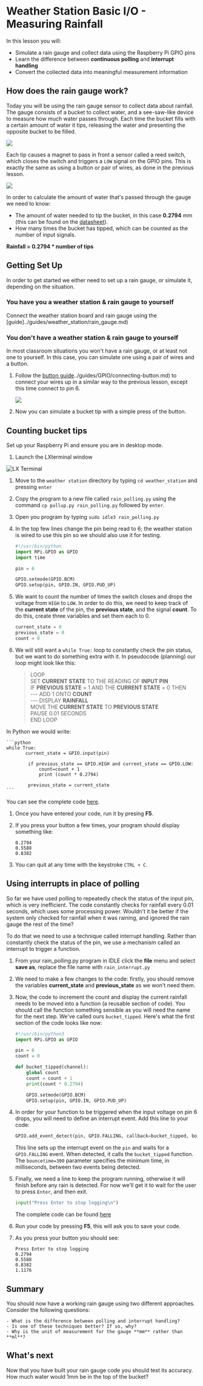 # Weather Station Basic I/O - Measuring Rainfall

In this lesson you will:

- Simulate a rain gauge and collect data using the Raspberry Pi GPIO pins
- Learn the difference between **continuous polling** and **interrupt handling**
- Convert the collected data into meaningful measurement information

## How does the rain gauge work?

Today you will be using the rain gauge sensor to collect data about rainfall. The gauge consists of a bucket to collect water, and a see-saw-like device to measure how much water passes through. Each time the bucket fills with a certain amount of water it tips, releasing the water and presenting the opposite bucket to be filled.

  ![](images/rain_gauge_both.jpg)

Each tip causes a magnet to pass in front a sensor called a reed switch, which closes the switch and triggers a `LOW` signal on the GPIO pins. This is exactly the same as using a button or pair of wires, as done in the previous lesson.

  ![](images/reed_switch.jpg)

In order to calculate the amount of water that's passed through the gauge we need to know:

  - The amount of water needed to tip the bucket, in this case **0.2794** mm (this can be found on the [datasheet](https://www.argentdata.com/files/80422_datasheet.pdf)).
  - How many times the bucket has tipped, which can be counted as the number of input signals.

  **Rainfall = 0.2794 * number of tips**

## Getting Set Up

In order to get started we either need to set up a rain gauge, or simulate it, depending on the situation.

### You have you a weather station & rain gauge to yourself

Connect the weather station board and rain gauge using the [guide]../guides/weather_station/rain_gauge.md)

### You don't have a weather station & rain gauge to yourself

In most classroom situations you won't have a rain gauge, or at least not one to yourself. In this case, you can simulate one using a pair of wires and a button.

1. Follow the [button guide]()../guides/GPIO/connecting-button.md) to connect your wires up in a similar way to the previous lesson, except this time connect to pin 6.

	![](images/gpio-setup.png)

1. Now you can simulate a bucket tip with a simple press of the button.

## Counting bucket tips

Set up your Raspberry Pi and ensure you are in desktop mode.

1. Launch the LXterminal window

  ![LX Terminal](images/lxterminal.png)


1. Move to the `weather station` directory by typing `cd weather_station` and pressing `enter`

1. Copy the program to a new file called `rain_polling.py` using the command `cp pullup.py rain_polling.py` followed by `enter`.

1. Open you program by typing `sudo idle3 rain_polling.py`

1. In the top few lines change the pin being read to 6; the weather station is wired to use this pin so we should also use it for testing.

	 ```python
  	#!/usr/bin/python
  	import RPi.GPIO as GPIO
  	import time

  	pin = 6

  	GPIO.setmode(GPIO.BCM)
  	GPIO.setup(pin, GPIO.IN, GPIO.PUD_UP)
	 ```

1. We want to count the number of times the switch closes and drops the voltage from `HIGH` to `LOW`. In order to do this, we need to keep track of the **current state** of the pin, the **previous state**, and the signal **count**. To do this, create three variables and set them each to 0.

	```python
	current_state = 0
	previous_state = 0
	count = 0
	```

1. We will still want a `while True:` loop to constantly check the pin status, but we want to do something extra with it. In pseudocode (planning) our loop might look like this:


	> LOOP  
	> SET **CURRENT STATE** TO THE READING OF **INPUT PIN**  
	> IF **PREVIOUS STATE** = 1 AND THE **CURRENT STATE** = 0 THEN  
	> --- ADD 1 ONTO **COUNT**  
	> --- DISPLAY **RAINFALL**  
	> MOVE THE **CURRENT STATE** TO **PREVIOUS STATE**  
	> PAUSE 0.01 SECONDS  
	> END LOOP  



  In Python we would write:

	```python
	while True:
	       current_state = GPIO.input(pin)

	        if previous_state == GPIO.HIGH and current_state == GPIO.LOW:
	            count=count + 1
	            print (count * 0.2794)

			previous_state = current_state
	```

  You can see the complete code [here](code/rain_polling.py).

1. Once you have entered your code, run it by presing **F5**.
1. If you press your button a few times, your program should display something like:

    ```
    0.2794
    0.5588
    0.8382
    ```

1. You can quit at any time with the keystroke `CTRL + C`.

## Using interrupts in place of polling

So far we have used polling to repeatedly check the status of the input pin, which is very inefficient. The code constantly checks for rainfall every 0.01 seconds, which uses some processing power. Wouldn't it be better if the system only checked for rainfall when it was raining, and ignored the rain gauge the rest of the time?

To do that we need to use a technique called interrupt handling. Rather than constantly check the status of the pin, we use a mechanism called an interrupt to trigger a function.

1. From your rain_polling.py program in IDLE click the **file** menu and select **save as**, replace the file name with `rain_interrupt.py`

1. We need to make a few changes to the code: firstly, you should remove the variables **current_state** and **previous_state** as we won't need them.

1. Now, the code to increment the count and display the current rainfall needs to be moved into a function (a reusable section of code). You should call the function something sensible as you will need the name for the next step. We've called ours `bucket_tipped`. Here's what the first section of the code looks like now:

    ```python
    #!/usr/bin/python3
    import RPi.GPIO as GPIO

    pin = 6
    count = 0

    def bucket_tipped(channel):
        global count
        count = count + 1
        print(count * 0.2794)

        GPIO.setmode(GPIO.BCM)
        GPIO.setup(pin, GPIO.IN, GPIO.PUD_UP)
    ```

1. In order for your function to be triggered when the input voltage on pin 6 drops, you will need to define an interrupt event. Add this line to your code:

    ```python
    GPIO.add_event_detect(pin, GPIO.FALLING, callback=bucket_tipped, bouncetime=300)
	```

    This line sets up the interrupt event on the `pin` and waits for a `GPIO.FALLING` event. When detected, it calls the `bucket_tipped` function. The `bouncetime=300` parameter specifies the minimum time, in milliseconds, between two events being detected.

1. Finally, we need a line to keep the program running, otherwise it will finish before any rain is detected. For now we'll get it to wait for the user to press `Enter`, and then exit.

    ```python
    input("Press Enter to stop logging\n")
	```

    The complete code can be found [here](code/rain_interrupt.py)

1. Run your code by pressing **F5**, this will ask you to save your code.
2. As you press your button you should see:

	```
	Press Enter to stop logging
	0.2794
	0.5588
	0.8382
	1.1176
	```
## Summary

You should now have a working rain gauge using two different approaches. Consider the following questions:

    - What is the difference between polling and interrupt handling?
    - Is one of these techniques better? If so, why?
    - Why is the unit of measurement for the gauge **mm** rather than **ml**?

## What's next

Now that you have built your rain gauge code you should test its accuracy. How much water would 1mm be in the top of the bucket?
